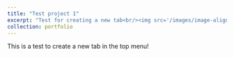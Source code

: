 ```yaml
---
title: "Test project 1"
excerpt: "Test for creating a new tab<br/><img src='/images/image-alignment-150x150.jpg'>"
collection: portfolio
---
```


This is a test to create a new tab in the top menu!
